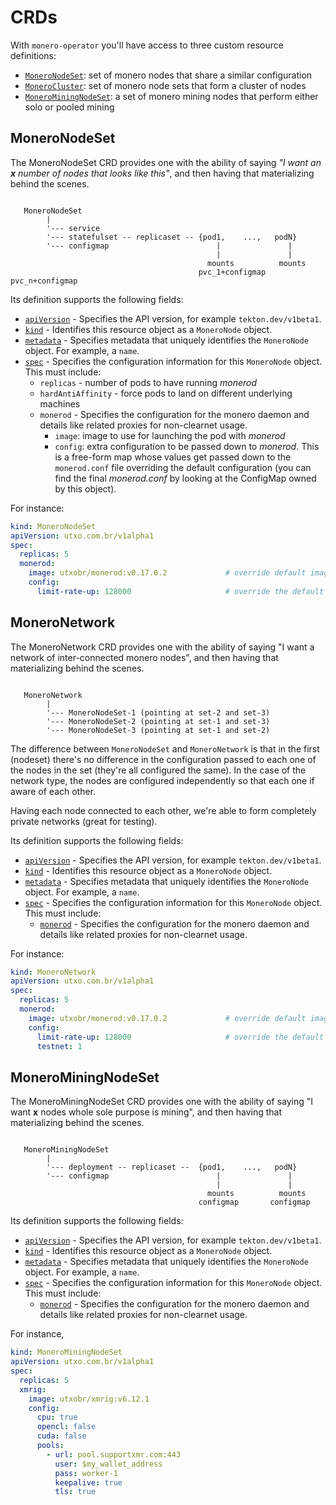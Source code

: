 # CRDs

With `monero-operator` you'll have access to three custom resource definitions:

- [`MoneroNodeSet`](#moneronodeset): set of monero nodes that share a similar configuration
- [`MoneroCluster`](#monerocluster): set of monero node sets that form a cluster of nodes
- [`MoneroMiningNodeSet`](#monerominingnodeset): a set of monero mining nodes
  that perform either solo or pooled mining


## MoneroNodeSet

The MoneroNodeSet CRD provides one with the ability of saying _"I want an **x**
number of nodes that looks like this"_, and then having that materializing
behind the scenes.

```

   MoneroNodeSet
        |
        '--- service
        '--- statefulset -- replicaset -- {pod1,    ...,   podN}
        '--- configmap                        |               |
                                              |               |
                                            mounts          mounts
                                          pvc_1+configmap  pvc_n+configmap
```


Its definition supports the following fields:

- [`apiVersion`][kubernetes-overview] - Specifies the API version, for example
  `tekton.dev/v1beta1`.
- [`kind`][kubernetes-overview] - Identifies this resource object as a `MoneroNode` object.
- [`metadata`][kubernetes-overview] - Specifies metadata that uniquely identifies the
  `MoneroNode` object. For example, a `name`.
- [`spec`][kubernetes-overview] - Specifies the configuration information for
  this `MoneroNode` object. This must include:
  - `replicas` - number of pods to have running _monerod_
  - `hardAntiAffinity` - force pods to land on different underlying machines
  - `monerod` - Specifies the configuration for the
    monero daemon and details like related proxies for non-clearnet usage.
    - `image`: image to use for launching the pod with _monerod_
    - `config`: extra configuration to be passed down to _monerod_. This is a
      free-form map whose values get passed down to the `monerod.conf` file
      overriding the default configuration (you can find the final
      _monerod.conf_ by looking at the ConfigMap owned by this object).

[kubernetes-overview]: https://kubernetes.io/docs/concepts/overview/working-with-objects/kubernetes-objects/#required-fields

For instance:

```yaml
kind: MoneroNodeSet
apiVersion: utxo.com.br/v1alpha1
spec:
  replicas: 5
  monerod:
    image: utxobr/monerod:v0.17.0.2             # override default image
    config:
      limit-rate-up: 128000                     # override the default config
```


## MoneroNetwork

The MoneroNetwork CRD provides one with the ability of saying "I want a network
of inter-connected monero nodes", and then having that materializing behind the
scenes.

```

   MoneroNetwork
        |
        '--- MoneroNodeSet-1 (pointing at set-2 and set-3)
        '--- MoneroNodeSet-2 (pointing at set-1 and set-3)
        '--- MoneroNodeSet-3 (pointing at set-1 and set-2)

```


The difference between `MoneroNodeSet` and `MoneroNetwork` is that in the first
(nodeset) there's no difference in the configuration passed to each one of the
nodes in the set (they're all configured the same). In the case of the network
type, the nodes are configured independently so that each one if aware of each
other.

Having each node connected to each other, we're able to form completely private
networks (great for testing).


Its definition supports the following fields:

- [`apiVersion`][kubernetes-overview] - Specifies the API version, for example
  `tekton.dev/v1beta1`.
- [`kind`][kubernetes-overview] - Identifies this resource object as a `MoneroNode` object.
- [`metadata`][kubernetes-overview] - Specifies metadata that uniquely identifies the
  `MoneroNode` object. For example, a `name`.
- [`spec`][kubernetes-overview] - Specifies the configuration information for
  this `MoneroNode` object. This must include:
  - [`monerod`](#configuring-monerod) - Specifies the configuration for the
    monero daemon and details like related proxies for non-clearnet usage.

For instance:

```yaml
kind: MoneroNetwork
apiVersion: utxo.com.br/v1alpha1
spec:
  replicas: 5
  monerod:
    image: utxobr/monerod:v0.17.0.2             # override default image
    config:
      limit-rate-up: 128000                     # override the default config
      testnet: 1
```


## MoneroMiningNodeSet

The MoneroMiningNodeSet CRD provides one with the ability of saying "I want
**x** nodes whole sole purpose is mining", and then having that materializing
behind the scenes.

```

   MoneroMiningNodeSet
        |
        '--- deployment -- replicaset --  {pod1,    ...,   podN}
        '--- configmap                        |               |
                                              |               |
                                            mounts          mounts
                                          configmap       configmap
```

Its definition supports the following fields:

- [`apiVersion`][kubernetes-overview] - Specifies the API version, for example
  `tekton.dev/v1beta1`.
- [`kind`][kubernetes-overview] - Identifies this resource object as a `MoneroNode` object.
- [`metadata`][kubernetes-overview] - Specifies metadata that uniquely identifies the
  `MoneroNode` object. For example, a `name`.
- [`spec`][kubernetes-overview] - Specifies the configuration information for
  this `MoneroNode` object. This must include:
  - [`monerod`](#configuring-monerod) - Specifies the configuration for the
    monero daemon and details like related proxies for non-clearnet usage.

For instance,

```yaml
kind: MoneroMiningNodeSet
apiVersion: utxo.com.br/v1alpha1
spec:
  replicas: 5
  xmrig:
    image: utxobr/xmrig:v6.12.1
    config:
      cpu: true
      opencl: false
      cuda: false
      pools:
        - url: pool.supportxmr.com:443
          user: $my_wallet_address
          pass: worker-1
          keepalive: true
          tls: true
```
